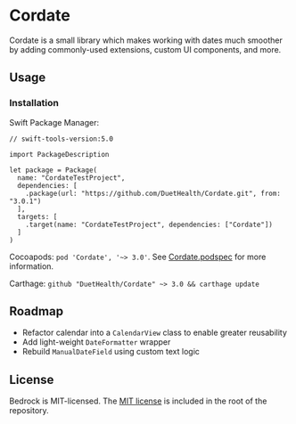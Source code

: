# Cordate

Cordate is a small library which makes working with dates much smoother by adding commonly-used extensions, custom UI components, and more.

## Usage

### Installation

Swift Package Manager: 
```
// swift-tools-version:5.0

import PackageDescription

let package = Package(
  name: "CordateTestProject",
  dependencies: [
    .package(url: "https://github.com/DuetHealth/Cordate.git", from: "3.0.1")
  ],
  targets: [
    .target(name: "CordateTestProject", dependencies: ["Cordate"])
  ]
)
```

Cocoapods: `pod 'Cordate', '~> 3.0'`. See [Cordate.podspec](Cordate.podspec) for more information.

Carthage: `github "DuetHealth/Cordate" ~> 3.0 && carthage update`

## Roadmap

* Refactor calendar into a `CalendarView` class to enable greater reusability
* Add light-weight `DateFormatter` wrapper
* Rebuild `ManualDateField` using custom text logic

## License

Bedrock is MIT-licensed. The [MIT license](LICENSE) is included in the root of the repository.
